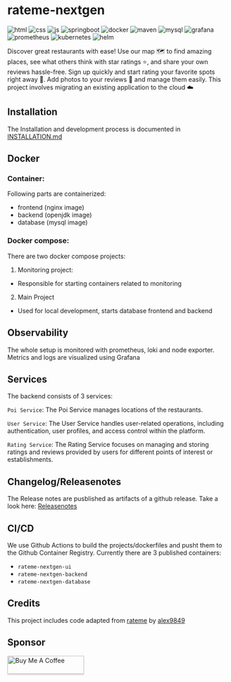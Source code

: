 # rateme-nextgen

![html](https://img.shields.io/badge/HTML5-E34F26?style=for-the-badge&logo=html5&logoColor=white)
![css](https://img.shields.io/badge/CSS3-1572B6?style=for-the-badge&logo=css3&logoColor=white)
![js](https://img.shields.io/badge/JavaScript-323330?style=for-the-badge&logo=javascript&logoColor=F7DF1E)
![springboot](https://img.shields.io/badge/Spring_Boot-F2F4F9?style=for-the-badge&logo=spring-boot)
![docker](https://img.shields.io/badge/Docker-2CA5E0?style=for-the-badge&logo=docker&logoColor=white)
![maven](https://img.shields.io/badge/apache_maven-C71A36?style=for-the-badge&logo=apachemaven&logoColor=white)
![mysql](https://img.shields.io/badge/MySQL-005C84?style=for-the-badge&logo=mysql&logoColor=white)
![grafana](https://img.shields.io/badge/Grafana-F2F4F9?style=for-the-badge&logo=grafana&logoColor=orange&labelColor=F2F4F9)
![prometheus](https://img.shields.io/badge/Prometheus-000000?style=for-the-badge&logo=prometheus&labelColor=000000)
![kubernetes](https://img.shields.io/badge/kubernetes-326ce5.svg?&style=for-the-badge&logo=kubernetes&logoColor=white)
![helm](https://img.shields.io/badge/Helm-0F1689?style=for-the-badge&logo=Helm&labelColor=0F1689)


Discover great restaurants with ease! Use our map 🗺️ to find amazing places, see what others think with star ratings ⭐, and share your own reviews hassle-free. Sign up quickly and start rating your favorite spots right away 🚀. Add photos to your reviews 📸 and manage them easily. This project involves migrating an existing application to the cloud ☁️ 


## Installation

The Installation and development process is documented in [INSTALLATION.md](https://github.com/GoldJns/rateme-nextgen/blob/main/INSTALLATION.md)

## Docker

### Container:

Following parts are containerized:
-  frontend (nginx image)
-  backend (openjdk image)
-  database (mysql image)

### Docker compose:
There are two docker compose projects:

1. Monitoring project:
  - Responsible for starting containers related to monitoring
2. Main Project
  - Used for local development, starts database frontend and backend


## Observability

The whole setup is monitored with prometheus, loki and node exporter.
Metrics and logs are visualized using Grafana


## Services

The backend consists of 3 services:

`Poi Service`: The Poi Service manages locations of the restaurants.

`User Service`: The User Service handles user-related operations, including authentication, user profiles, and access control within the platform.

`Rating Service`: The Rating Service focuses on managing and storing ratings and reviews provided by users for different points of interest or establishments.


## Changelog/Releasenotes

The Release notes are pusblished as artifacts of a github release.
Take a look here: [Releasenotes](https://github.com/GoldJns/rateme-nextgen/releases)

## CI/CD

We use Github Actions to build the projects/dockerfiles and pusht them to the Github Container Registry.
Currently there are 3 published containers:
- `rateme-nextgen-ui`
- `rateme-nextgen-backend`
- `rateme-nextgen-database`

## Credits
This project includes code adapted from [rateme](https://github.com/alex9849/rateme) by [alex9849](https://github.com/alex9849) 

## Sponsor
<a href="https://www.buymeacoffee.com/gbraad" target="_blank"><img src="https://www.buymeacoffee.com/assets/img/custom_images/orange_img.png" alt="Buy Me A Coffee" style="height: 41px !important;width: 174px !important;box-shadow: 0px 3px 2px 0px rgba(190, 190, 190, 0.5) !important;-webkit-box-shadow: 0px 3px 2px 0px rgba(190, 190, 190, 0.5) !important;" ></a>
